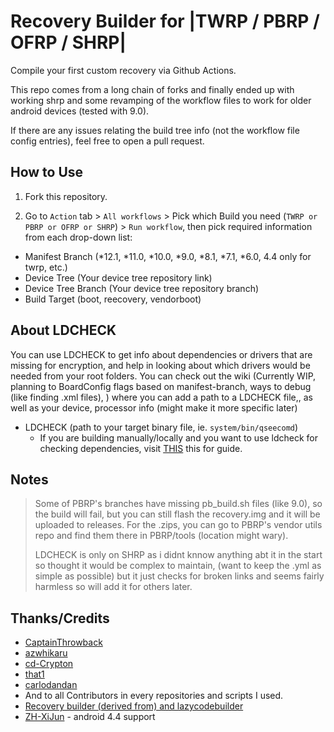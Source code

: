 # Recovery Builder for |TWRP / PBRP / OFRP / SHRP|
Compile your first custom recovery via Github Actions.

This repo comes from a long chain of forks and finally ended up with working shrp and some revamping of the workflow files to work for older android devices (tested with 9.0).

If there are any issues relating the build tree info (not the workflow file config entries), feel free to open a pull request.

## How to Use
1. Fork this repository.

2. Go to `Action` tab > `All workflows` > Pick which Build you need (`TWRP or PBRP or OFRP or SHRP`) > `Run workflow`, then pick required information from each drop-down list:
 - Manifest Branch (*12.1, *11.0, *10.0, *9.0, *8.1, *7.1, *6.0, 4.4 only for twrp, etc.)
 - Device Tree (Your device tree repository link)
 - Device Tree Branch (Your device tree repository branch)
 - Build Target (boot, reecovery, vendorboot)


## About LDCHECK

  You can use LDCHECK to get info about dependencies or drivers that are missing for encryption, and help in looking about which drivers would be needed from your root folders. 
  You can check out the wiki (Currently WIP, planning to BoardConfig flags based on manifest-branch, ways to debug (like finding .xml files), ) where you can add a path to a LDCHECK file,, as well as your device, processor info (might make it more specific later)

 - LDCHECK (path to your target binary file, ie. `system/bin/qseecomd`)
   - If you are building manually/locally and you want to use ldcheck for checking dependencies, visit [THIS](https://github.com/TeamWin/android_device_qcom_twrp-common/tree/android-11#using-ldcheck-to-find-dependencies) this for guide.

## Notes

> Some of PBRP's branches have missing pb_build.sh files (like 9.0), so the build will fail, but you can still flash the recovery.img and it will be uploaded to releases. For the .zips, you can go to PBRP's vendor utils repo and find them there in PBRP/tools (location might wary).
> 
> LDCHECK is only on SHRP as i didnt knnow anything abt it in the start so thought it would be complex to maintain, (want to keep the .yml as simple as possible) but it just checks for broken links and seems fairly harmless so will add it for others later.

## Thanks/Credits
 - [CaptainThrowback](https://github.com/CaptainThrowback)
 - [azwhikaru](https://github.com/azwhikaru)
 - [cd-Crypton](https://github.com/cd-Crypton)
 - [that1](https://github.com/that1)
 - [carlodandan](https://github.com/carlodandan)
 - And to all Contributors in every repositories and scripts I used.
 - [Recovery builder (derived from) and lazycodebuilder](https://github.com/lazycodebuilder/Lazy_Action-Recoverys-Builder)
 - [ZH-XiJun](https://github.com/ZH-XiJun) - android 4.4 support
